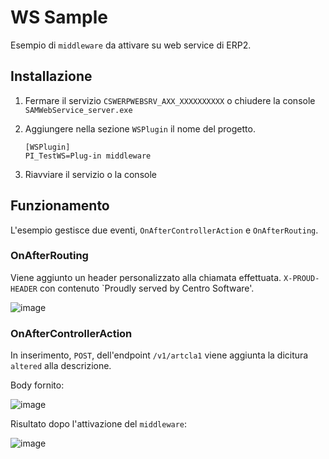 # WS Sample
Esempio di `middleware` da attivare su web service di ERP2.

## Installazione

1. Fermare il servizio `CSWERPWEBSRV_AXX_XXXXXXXXXX` o chiudere la console `SAMWebService_server.exe`
2. Aggiungere nella sezione `WSPlugin` il nome del progetto.
    ```
    [WSPlugin]
    PI_TestWS=Plug-in middleware
    ```

4. Riavviare il servizio o la console



## Funzionamento

L'esempio gestisce due eventi, `OnAfterControllerAction` e `OnAfterRouting`.

### OnAfterRouting
Viene aggiunto un header personalizzato alla chiamata effettuata.
`X-PROUD-HEADER` con contenuto `Proudly served by Centro Software'.

![image](https://user-images.githubusercontent.com/51919683/224071842-17b2b721-d630-47a8-8135-0b5083407acf.png)


### OnAfterControllerAction
In inserimento, `POST`, dell'endpoint `/v1/artcla1` viene aggiunta la dicitura `altered` alla descrizione.

Body fornito:

![image](https://user-images.githubusercontent.com/51919683/224072140-13d9fd37-b62c-4014-8cac-69a806d7eba7.png)

Risultato dopo l'attivazione del `middleware`:

![image](https://user-images.githubusercontent.com/51919683/224072441-a830329a-2575-4677-92c1-5c85ac6b8ca7.png)

